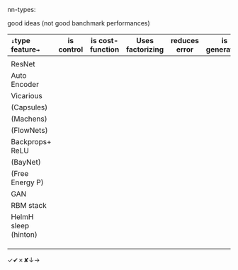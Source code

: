 nn-types:

good ideas (not good banchmark performances)


|`↓`type feature`→`| is control | is cost-function | Uses factorizing| reduces error | is generative | PP's δ | PP's weights | recoder | prob/Bayes| |
|:--------------------|----|-----|-----|----|----|----|----|----|----|----|
|                     |    |     |     |    |    |    |    |    |    |    |
| ResNet              |    |     |     |    |    |    |    |    |    |    |
| Auto Encoder        |    |     |     |    |    |    |    |    |    |    |
| Vicarious           |    |     |     |    |    |    |    |    |    |    |
| (Capsules)          |    |     |     |    |    |    |    |    |    |    |
| (Machens)           |    |     |     |    |    |    |    |    |    |    |
| (FlowNets)          |    |     |     |    |    |    |    |    |    |    |
| Backprops+<br/>ReLU      |    |     |     |    |    |    |    |    |    |    |
| (BayNet)            |    |     |     |    |    |    |    |    |    |    |
| (Free Energy P)     |    |     |     |    |    |    |    |    |    |    |
| GAN                 |    |     |     |    |    |    |    |    |    |    |
| RBM stack           |    |     |     |    |    |    |    |    |    |    |
| HelmH sleep (hinton)      |    |     |     |    |    |    |    |    |    |    |
|                     |    |     |     |    |    |    |    |    |    |    |
|                     |    |     |     |    |    |    |    |    |    |    |
|                     |    |     |     |    |    |    |    |    |    |    |

✓✔︎✗✘↓→
